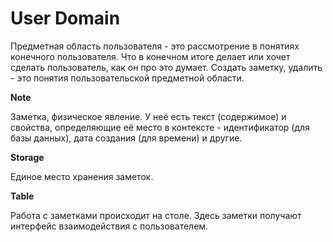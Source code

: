 # User Domain

Предметная область пользователя - это рассмотрение в понятиях конечного пользователя. Что в конечном итоге делает или хочет сделать пользователь, как он про это думает. Создать заметку, удалить - это понятия пользовательской предметной области.

**Note**

Заметка, физическое явление. У неё есть текст (содержимое) и свойства, определяющие её место в контексте - идентификатор (для базы данных), дата создания (для времени) и другие.

**Storage**

Единое место хранения заметок.

**Table**

Работа с заметками происходит на столе. Здесь заметки получают интерфейс взаимодействия с пользователем.
